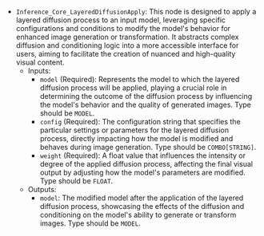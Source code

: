 - `Inference_Core_LayeredDiffusionApply`: This node is designed to apply a layered diffusion process to an input model, leveraging specific configurations and conditions to modify the model's behavior for enhanced image generation or transformation. It abstracts complex diffusion and conditioning logic into a more accessible interface for users, aiming to facilitate the creation of nuanced and high-quality visual content.
    - Inputs:
        - `model` (Required): Represents the model to which the layered diffusion process will be applied, playing a crucial role in determining the outcome of the diffusion process by influencing the model's behavior and the quality of generated images. Type should be `MODEL`.
        - `config` (Required): The configuration string that specifies the particular settings or parameters for the layered diffusion process, directly impacting how the model is modified and behaves during image generation. Type should be `COMBO[STRING]`.
        - `weight` (Required): A float value that influences the intensity or degree of the applied diffusion process, affecting the final visual output by adjusting how the model's parameters are modified. Type should be `FLOAT`.
    - Outputs:
        - `model`: The modified model after the application of the layered diffusion process, showcasing the effects of the diffusion and conditioning on the model's ability to generate or transform images. Type should be `MODEL`.
